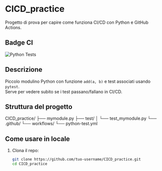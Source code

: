 # CICD_practice

Progetto di prova per capire come funziona CI/CD con Python e GitHub Actions.

## Badge CI

![Python Tests](https://github.com/tuo-username/CICD_practice/actions/workflows/python-test.yml/badge.svg)

## Descrizione

Piccolo modulino Python con funzione `add(a, b)` e test associati usando `pytest`.  
Serve per vedere subito se i test passano/fallano in CI/CD.

## Struttura del progetto

CICD_practice/
├── mymodule.py
├── test/
│ └── test_mymodule.py
└── .github/
└── workflows/
└── python-test.yml

## Come usare in locale

1. Clona il repo:
   ```bash
   git clone https://github.com/tuo-username/CICD_practice.git
   cd CICD_practice
   ```
